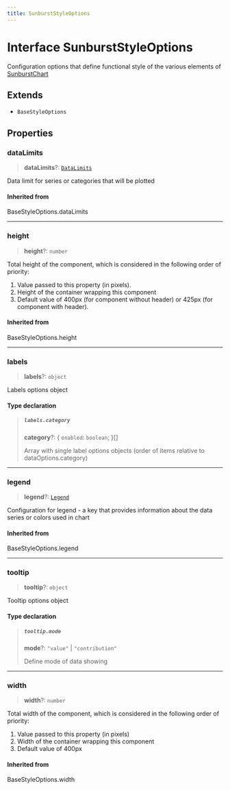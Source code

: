 ```yaml
---
title: SunburstStyleOptions
---
```


# Interface SunburstStyleOptions

Configuration options that define functional style of the various elements of [SunburstChart](../classes/class.SunburstChart.md)

## Extends

- `BaseStyleOptions`

## Properties

### dataLimits

> **dataLimits**?: [`DataLimits`](interface.DataLimits.md)

Data limit for series or categories that will be plotted

#### Inherited from

BaseStyleOptions.dataLimits

***

### height

> **height**?: `number`

Total height of the component, which is considered in the following order of priority:

1. Value passed to this property (in pixels).
2. Height of the container wrapping this component
3. Default value of 400px (for component without header) or 425px (for component with header).

#### Inherited from

BaseStyleOptions.height

***

### labels

> **labels**?: `object`

Labels options object

#### Type declaration

> ##### `labels.category`
>
> **category**?: \{
> `enabled`: `boolean`;
> }[]
>
> Array with single label options objects (order of items relative to dataOptions.category)
>
>

***

### legend

> **legend**?: [`Legend`](../type-aliases/type-alias.Legend.md)

Configuration for legend - a key that provides information about the data series or colors used in chart

#### Inherited from

BaseStyleOptions.legend

***

### tooltip

> **tooltip**?: `object`

Tooltip options object

#### Type declaration

> ##### `tooltip.mode`
>
> **mode**?: `"value"` \| `"contribution"`
>
> Define mode of data showing
>
>

***

### width

> **width**?: `number`

Total width of the component, which is considered in the following order of priority:

1. Value passed to this property (in pixels)
2. Width of the container wrapping this component
3. Default value of 400px

#### Inherited from

BaseStyleOptions.width
